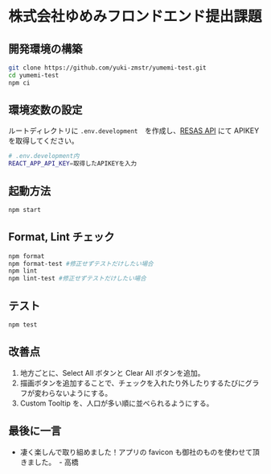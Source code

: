 # 株式会社ゆめみフロンドエンド提出課題

## 開発環境の構築

```Bash
git clone https://github.com/yuki-zmstr/yumemi-test.git
cd yumemi-test
npm ci
```

## 環境変数の設定

ルートディレクトリに `.env.development`　を作成し、[RESAS API](https://opendata.resas-portal.go.jp/) にて APIKEY を取得してください。

```bash
# .env.development内
REACT_APP_API_KEY=取得したAPIKEYを入力
```

## 起動方法

```bash
npm start
```

## Format, Lint チェック

```bash
npm format
npm format-test #修正せずテストだけしたい場合
npm lint
npm lint-test #修正せずテストだけしたい場合
```

## テスト

```bash
npm test
```

## 改善点

1. 地方ごとに、Select All ボタンと Clear All ボタンを追加。
2. 描画ボタンを追加することで、チェックを入れたり外したりするたびにグラフが変わらないようにする。
3. Custom Tooltip を、人口が多い順に並べられるようにする。

## 最後に一言

- 凄く楽しんで取り組めました！アプリの favicon も御社のものを使わせて頂きました。　- 高橋
